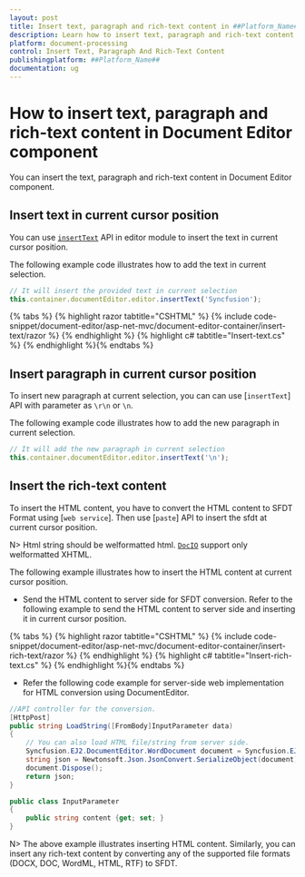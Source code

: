 ```yaml
---
layout: post
title: Insert text, paragraph and rich-text content in ##Platform_Name## Document Editor Component
description: Learn how to insert text, paragraph and rich-text content in ##Platform_Name## Document Editor Component
platform: document-processing
control: Insert Text, Paragraph And Rich-Text Content
publishingplatform: ##Platform_Name##
documentation: ug
---
```


# How to insert text, paragraph and rich-text content in Document Editor component

You can insert the text, paragraph and rich-text content in Document Editor component.

## Insert text in current cursor position

You can use [`insertText`](https://ej2.syncfusion.com/aspnetmvc/documentation/api/document-editor/editor#inserttext) API in editor module to insert the text in current cursor position.

The following example code illustrates how to add the text in current selection.

```typescript
// It will insert the provided text in current selection
this.container.documentEditor.editor.insertText('Syncfusion');
```


{% tabs %}
{% highlight razor tabtitle="CSHTML" %}
{% include code-snippet/document-editor/asp-net-mvc/document-editor-container/insert-text/razor %}
{% endhighlight %}
{% highlight c# tabtitle="Insert-text.cs" %}
{% endhighlight %}{% endtabs %}

## Insert paragraph in current cursor position

To insert new paragraph at current selection, you can can use [`insertText`] API with parameter as `\r\n` or `\n`.

The following example code illustrates how to add the new paragraph in current selection.

```typescript
// It will add the new paragraph in current selection
this.container.documentEditor.editor.insertText('\n');
```

## Insert the rich-text content

To insert the HTML content, you have to convert the HTML content to SFDT Format using [`web service`]. Then use [`paste`] API to insert the sfdt at current cursor position.

N> Html string should be welformatted html. [`DocIO`](https://help.syncfusion.com/file-formats/docio/html) support only welformatted XHTML.  

The following example illustrates how to insert the HTML content at current cursor position.

* Send the HTML content to server side for SFDT conversion. Refer to the following example to send the HTML content to server side and inserting it in current cursor position.


{% tabs %}
{% highlight razor tabtitle="CSHTML" %}
{% include code-snippet/document-editor/asp-net-mvc/document-editor-container/insert-rich-text/razor %}
{% endhighlight %}
{% highlight c# tabtitle="Insert-rich-text.cs" %}
{% endhighlight %}{% endtabs %}


* Refer the following code example for server-side web implementation for HTML conversion using DocumentEditor.

```c#
//API controller for the conversion.
[HttpPost]
public string LoadString([FromBody]InputParameter data)
{
    // You can also load HTML file/string from server side.
    Syncfusion.EJ2.DocumentEditor.WordDocument document = Syncfusion.EJ2.DocumentEditor.WordDocument.LoadString(data.content, FormatType.Html); // Convert the HTML to SFDT format.
    string json = Newtonsoft.Json.JsonConvert.SerializeObject(document);
    document.Dispose();
    return json;
}

public class InputParameter
{
    public string content {get; set; }
}
```

N> The above example illustrates inserting HTML content. Similarly, you can insert any rich-text content by converting any of the supported file formats (DOCX, DOC, WordML, HTML, RTF) to SFDT.
